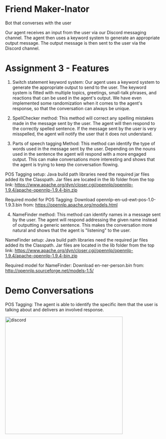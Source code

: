 # Friend Maker-Inator
Bot that converses with the user

Our agent receives an input from the user via our Discord messaging channel. The agent then uses a keyword system to generate an appropriate output message. The output message is then sent to the user via the Discord channel.

# Assignment 3 - Features
1. Switch statement keyword system: Our agent uses a keyword system to generate the appropriate output to send to the user. The keyword system is fitted with multiple topics, greetings, small-talk phrases, and reactions that can be used in the agent's output. We have even implemented some randomization when it comes to the agent's response, so that the conversation can always be unique.

2. SpellChecker method: This method will correct any spelling mistakes made in the message sent by the user. The agent will then respond to the correctly spelled sentence. If the message sent by the user is very misspelled, the agent will notify the user that it does not understand.

3. Parts of speech tagging Method: This method can identify the type of words used in the message sent by the user. Depending on the nouns used in the sentence the agent will respond with a more engaged output. This can make conversations more interesting and shows that the agent is trying to keep the conversation flowing.

POS Tagging setup: Java build path libraries need the required jar files added its the Classpath. Jar files are located in the lib folder from the top link: https://www.apache.org/dyn/closer.cgi/opennlp/opennlp-1.9.4/apache-opennlp-1.9.4-bin.zip

Required model for POS Tagging: Download opennlp-en-ud-ewt-pos-1.0-1.9.3.bin from: https://opennlp.apache.org/models.html

4. NameFinder method: This method can identify names in a message sent by the user. The agent will respond addressing the given name instead of outputting a generic sentence. This makes the conversation more natural and shows that the agent is "listening" to the user.

NameFinder setup: Java build path libraries need the required jar files added its the Classpath. Jar files are located in the lib folder from the top link: https://www.apache.org/dyn/closer.cgi/opennlp/opennlp-1.9.4/apache-opennlp-1.9.4-bin.zip

Required model for NameFinder: Download en-ner-person.bin from: http://opennlp.sourceforge.net/models-1.5/
    
# Demo Conversations
POS Tagging: The agent is able to identify the specific item that the user is talking about and delivers an involved response.

<img width="379" alt="discord" src="https://user-images.githubusercontent.com/99511208/158702513-d25860e9-c6ce-43cc-9182-b5afecd0345b.png">
